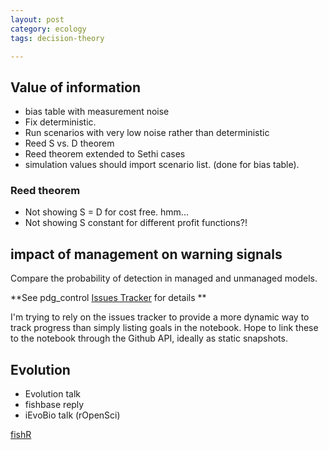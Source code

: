 ```yaml
---
layout: post
category: ecology
tags: decision-theory

---
```


## Value of information

* bias table with measurement noise
* Fix deterministic. 
* Run scenarios with very low noise rather than deterministic 
* Reed S vs. D theorem
* Reed theorem extended to Sethi cases
* simulation values should import scenario list. (done for bias table).  

### Reed theorem

* Not showing S = D for cost free.  hmm... 
* Not showing S constant for different profit functions?!


## impact of management on warning signals

Compare the probability of detection in managed and unmanaged models.  


**See pdg_control [Issues Tracker](https://github.com/cboettig/pdg_control/issues) for details **

I'm trying to rely on the issues tracker to provide a more dynamic way to track progress than simply listing goals in the notebook. Hope to link these to the notebook through the Github API, ideally as static snapshots.  


## Evolution

* Evolution talk
* fishbase reply
* iEvoBio talk (rOpenSci)


[fishR](http://www.ncfaculty.net/dogle/fishR/gnrlex/gnrlex.html)
